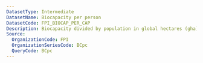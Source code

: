 ```yaml
---
DatasetType: Intermediate
DatasetName: Biocapacity per person
DatasetCode: FPI_BIOCAP_PER_CAP
Description: Biocapacity divided by population in global hectares (gha)
Source:
  OrganizationCode: FPI
  OrganizationSeriesCode: BCpc
  QueryCode: BCpc
---
```

